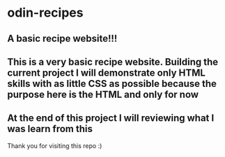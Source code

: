 # odin-recipes
A basic recipe website!!!
------------------------------
This is a very basic recipe website.
Building the current project I will demonstrate only HTML skills with as little CSS as possible because the purpose here is the HTML and only for now
----------------------------------
At the end of this project I will reviewing what I was learn from this
----------------------------------
Thank you for visiting this repo :) 
